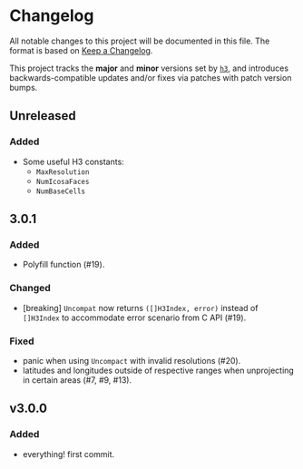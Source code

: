 # Changelog
All notable changes to this project will be documented in this file.  The
format is based on [Keep a Changelog](http://keepachangelog.com/en/1.0.0/).

This project tracks the **major** and **minor** versions set by
[`h3`](github.com/uber/h3), and introduces backwards-compatible updates and/or
fixes via patches with patch version bumps.

## Unreleased

### Added

* Some useful H3 constants:
  * `MaxResolution`
  * `NumIcosaFaces`
  * `NumBaseCells`

## 3.0.1

### Added

* Polyfill function (#19).

### Changed

* [breaking] `Uncompat` now returns `([]H3Index, error)` instead of `[]H3Index`
  to accommodate error scenario from C API (#19).

### Fixed

* panic when using `Uncompact` with invalid resolutions (#20).
* latitudes and longitudes outside of respective ranges when unprojecting in
  certain areas (#7, #9, #13).

## v3.0.0

### Added

* everything! first commit.
